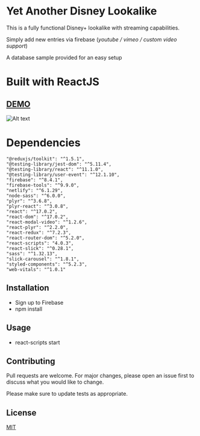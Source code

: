 # Yet Another Disney Lookalike

This is a fully functional Disney+ lookalike with streaming capabilities.

Simply add new entries via firebase (*youtube / vimeo / custom video support*)

A database sample provided for an easy setup

# Built with ReactJS 

## <a href="https://streamable.netlify.app/" target="_blank">DEMO</a>
![Alt text](/screenshot.png?raw=true "Screenshot")



# Dependencies
    "@reduxjs/toolkit": "^1.5.1",
    "@testing-library/jest-dom": "^5.11.4",
    "@testing-library/react": "^11.1.0",
    "@testing-library/user-event": "^12.1.10",
    "firebase": "^8.4.1",
    "firebase-tools": "^9.9.0",
    "netlify": "^6.1.29",
    "node-sass": "^6.0.0",
    "plyr": "^3.6.8",
    "plyr-react": "^3.0.8",
    "react": "^17.0.2",
    "react-dom": "^17.0.2",
    "react-modal-video": "^1.2.6",
    "react-plyr": "^2.2.0",
    "react-redux": "^7.2.3",
    "react-router-dom": "^5.2.0",
    "react-scripts": "4.0.3",
    "react-slick": "^0.28.1",
    "sass": "^1.32.13",
    "slick-carousel": "^1.8.1",
    "styled-components": "^5.2.3",
    "web-vitals": "^1.0.1"



## Installation

- Sign up to Firebase
- npm install


## Usage
- react-scripts start

## Contributing
Pull requests are welcome. For major changes, please open an issue first to discuss what you would like to change.

Please make sure to update tests as appropriate.

## License
[MIT](https://choosealicense.com/licenses/mit/)
